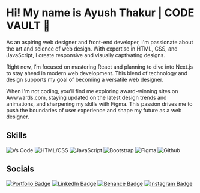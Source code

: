 # Hi! My name is Ayush Thakur | CODE VAULT 🤖

As an aspiring web designer and front-end developer, I'm passionate about the art and science of web design. With expertise in HTML, CSS, and JavaScript, I create responsive and visually captivating designs.

Right now, I’m focused on mastering React and planning to dive into Next.js to stay ahead in modern web development. This blend of technology and design supports my goal of becoming a versatile web designer.

When I'm not coding, you'll find me exploring award-winning sites on Awwwards.com, staying updated on the latest design trends and animations, and sharpening my skills with Figma. This passion drives me to push the boundaries of user experience and shape my future as a web designer.

## Skills
![Vs Code](https://skillicons.dev/icons?i=vscode)
![HTML/CSS](https://skillicons.dev/icons?i=html,css)
![JavaScript](https://skillicons.dev/icons?i=js)
![Bootstrap](https://skillicons.dev/icons?i=bootstrap)
![Figma](https://skillicons.dev/icons?i=figma)
![Github](https://skillicons.dev/icons?i=github)


## Socials
[![Portfolio Badge](https://img.shields.io/badge/Portfolio-visit-blue?style=for-the-badge&logo=firefox&logoColor=white)]([https://yourportfolio.com](https://ayush-portfolio-2024.pages.dev/))
[![LinkedIn Badge](https://img.shields.io/badge/LinkedIn-blue?style=for-the-badge&logo=linkedin&logoColor=white)](https://www.linkedin.com/in/ayushthakur79/)
[![Behance Badge](https://img.shields.io/badge/Behance-blue?style=for-the-badge&logo=behance&logoColor=white)](https://www.behance.net/ayushthakur35)
[![Instagram Badge](https://img.shields.io/badge/Instagram-E4405F?style=for-the-badge&logo=instagram&logoColor=white)](https://www.instagram.com/_ayush.79/)


